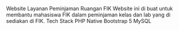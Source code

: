 Website Layanan Peminjaman Ruangan FIK
Website ini di buat untuk membantu mahasiswa FIK dalam peminjaman kelas dan lab yang di sediakan di FIK. 
Tech Stack
PHP Native
Bootstrap 5
MySQL
